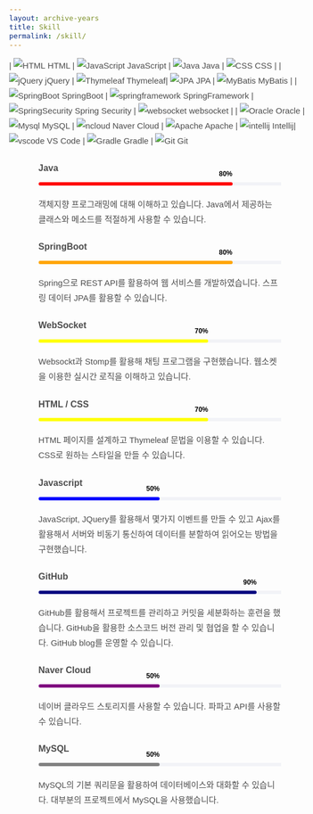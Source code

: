 ```yaml
---
layout: archive-years
title: Skill
permalink: /skill/
---
```


<style>
body {
    font-family: "Quicksand", Arial, sans-serif;
    font-weight: 400;
    font-size: 15px;
    line-height: 1.8;
    color: rgba(0, 0, 0, 0.7);
}
.colorlib-experience, .colorlib-skills, .colorlib-education, .colorlib-blog, .colorlib-work, .colorlib-about, .colorlib-services, .colorlib-contact {
    padding-bottom: 9em;
    clear: both;
    width: 100%;
    display: block;
}
.colorlib-narrow-content {
    padding: 0 2.5em;
}
.col-md-6 {
    position: relative;
    min-height: 1px;
    padding-left: 15px;
    padding-right: 15px;
}
.progress {
    height: 6px;
    box-shadow: none;
    background: #f2f3f7;
    overflow: visible;
    margin-bottom: 20px;
}
.progress-bar span {
    position: absolute;
    top: -22px;
    right: 0;
}
.progress-wrap h3 {
    font-size: 16px;
    font-family: "Quicksand", Arial, sans-serif;
    margin-bottom: 10px;
}
.progress-bar.color-1 {
    background: red;
}
.progress-bar.color-2 {
    background: orange;
}
.progress-bar.color-3 {
    background: yellow;
}
.progress-bar.color-4 {
    background: green;
}
.progress-bar.color-5 {
    background: blue;
}
.progress-bar.color-6 {
    background: navy;
}
.progress-bar.color-7 {
    background: purple;
}
.progress-bar.color-8 {
    background: gray;
}
.progress-bar {
    box-shadow: none;
    font-size: 12px;
    line-height: 1.2;
    color: #000;
    font-weight: 600;
    text-align: right;
    position: relative;
    overflow: visible;
    border-radius: 8px;
    float: left;
    height: 100%;
    transition: width 0.6s ease;
}
</style>

| ![HTML](html.png) HTML | ![JavaScript](javascript.png)  JavaScript | ![Java](java.png) Java | ![CSS](CSS.jpeg)  CSS | 
| ![jQuery](jQuery.png) jQuery | ![Thymeleaf](Thymeleaf.png)  Thymeleaf| ![JPA](JPA.png)  JPA | ![MyBatis](MyBatis.png)  MyBatis |
| ![SpringBoot](springboot.jpeg)  SpringBoot | ![springframework](springframework.png)  SpringFramework | ![SpringSecurity](SpringSecurity.png)  Spring Security | ![websocket](sockjs.png) websocket |
| ![Oracle](Oracle.png)  Oracle | ![Mysql](Mysql.png)  MySQL | ![ncloud](ncloud.jpeg)  Naver Cloud | ![Apache](apache.png) Apache 
| ![intellij](intellij.jpeg)  Intellij| ![vscode](vscode.png)  VS Code | ![Gradle](Gradle.png)  Gradle | ![Git](Git.png)  Git  

<body>
<section class="colorlib-skills" data-section="skills">
    <div class="colorlib-narrow-content">
            <div class="col-md-6">
                <div class="progress-wrap">
                    <h3><strong>Java</strong></h3>
                    <div class="progress">
                        <div class="progress-bar color-1" role="progressbar" aria-valuenow="60"
                        aria-valuemin="0" aria-valuemax="100" style="width:80%">
                        <span>80%</span>
                        </div>
                    </div>
                    객체지향 프로그래밍에 대해 이해하고 있습니다. Java에서 제공하는 클래스와 메소드를 적절하게 사용할 수 있습니다.
                </div>
            </div>
            <div class="col-md-6">
                <div class="progress-wrap">
                    <h3><strong>SpringBoot</strong></h3>
                    <div class="progress">
                        <div class="progress-bar color-2" role="progressbar" aria-valuenow="50"
                        aria-valuemin="0" aria-valuemax="100" style="width:80%">
                        <span>80%</span>
                        </div>
                    </div>
                    Spring으로 REST API를 활용하여 웹 서비스를 개발하였습니다. 스프링 데이터 JPA를 활용할 수 있습니다.
                </div>
            </div>
            <div class="col-md-6">
                <div class="progress-wrap">
                    <h3><strong>WebSocket</strong></h3>
                    <div class="progress">
                        <div class="progress-bar color-3" role="progressbar" aria-valuenow="35"
                        aria-valuemin="0" aria-valuemax="100" style="width:70%">
                        <span>70%</span>
                        </div>
                    </div>
                    Websockt과 Stomp를 활용해 채팅 프로그램을 구현했습니다. 웹소켓을 이용한 실시간 로직을 이해하고 있습니다.
                </div>
            </div>
            <div class="col-md-6">
                <div class="progress-wrap">
                    <h3><strong>HTML / CSS</strong></h3>
                    <div class="progress">
                        <div class="progress-bar color-3" role="progressbar" aria-valuenow="40"
                        aria-valuemin="0" aria-valuemax="100" style="width:70%">
                        <span>70%</span>
                        </div>
                    </div>
                    HTML 페이지를 설계하고 Thymeleaf 문법을 이용할 수 있습니다. CSS로 원하는 스타일을 만들 수 있습니다.
                </div>
            </div>
            <div class="col-md-6">
                <div class="progress-wrap">
                    <h3><strong>Javascript</strong></h3>
                    <div class="progress">
                        <div class="progress-bar color-5" role="progressbar" aria-valuenow="40"
                        aria-valuemin="0" aria-valuemax="100" style="width:50%">
                        <span>50%</span>
                        </div>
                    </div>
                    JavaScript, JQuery를 활용해서 몇가지 이벤트를 만들 수 있고 Ajax를 활용해서 서버와 비동기 통신하여 데이터를 분할하여 읽어오는 방법을 구현했습니다.
                </div>
            </div>
            <div class="col-md-6">
                <div class="progress-wrap">
                    <h3><strong>GitHub</strong></h3>
                    <div class="progress">
                        <div class="progress-bar color-6" role="progressbar" aria-valuenow="50"
                        aria-valuemin="0" aria-valuemax="100" style="width:90%">
                        <span>90%</span>
                        </div>
                    </div>
                    GitHub를 활용해서 프로젝트를 관리하고 커밋을 세분화하는 훈련을 했습니다. GitHub을 활용한 소스코드 버전 관리 및 협업을 할 수 있습니다. GitHub blog를 운영할 수 있습니다.
                </div>
            </div>
            <div class="col-md-6">
                <div class="progress-wrap">
                    <h3><strong>Naver Cloud</strong></h3>
                    <div class="progress">
                        <div class="progress-bar color-7" role="progressbar" aria-valuenow="30"
                                aria-valuemin="0" aria-valuemax="100" style="width:50%">
                            <span>50%</span>
                        </div>
                    </div>
                    네이버 클라우드 스토리지를 사용할 수 있습니다. 파파고 API를 사용할 수 있습니다.
                </div>
            </div>
            <div class="col-md-6">
                <div class="progress-wrap">
                    <h3><strong>MySQL</strong></h3>
                    <div class="progress">
                        <div class="progress-bar color-8" role="progressbar" aria-valuenow="40"
                                aria-valuemin="0" aria-valuemax="100" style="width:50%">
                            <span>50%</span>
                        </div>
                    </div>
                    MySQL의 기본 쿼리문을 활용하여 데이터베이스와 대화할 수 있습니다. 대부분의 프로젝트에서 MySQL을 사용했습니다.
                </div>
            </div>
    </div> 
</section>






